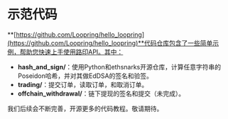 # 示范代码

**[https://github.com/Loopring/hello_loopring](https://github.com/Loopring/hello_loopring)**代码仓库包含了一些简单示例，帮助您快速上手使用路印API。其中：

- **hash_and_sign/**：使用Python和ethsnarks开源仓库，计算任意字符串的Poseidon哈希，并对其做EdDSA的签名和验签。
- **trading/**：提交订单，读取订单，和取消订单。
- **offchain_withdrawal/**：链下提现的签名和提交（未完成）。

我们后续会不断完善，开源更多的代码教程。敬请期待。